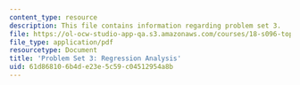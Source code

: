 ```yaml
---
content_type: resource
description: This file contains information regarding problem set 3.
file: https://ol-ocw-studio-app-qa.s3.amazonaws.com/courses/18-s096-topics-in-mathematics-with-applications-in-finance-fall-2013/61d868106b4de23e5c59c04512954a8b_MIT18_S096F13_pset3.pdf
file_type: application/pdf
resourcetype: Document
title: 'Problem Set 3: Regression Analysis'
uid: 61d86810-6b4d-e23e-5c59-c04512954a8b
---
```

